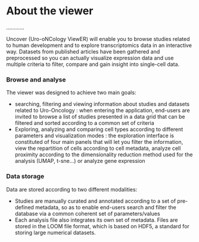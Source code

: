 #  About the viewer 


............

Uncover (Uro-oNCology ViewER)  will enable you to browse studies related to human development and to explore transcriptomics data in an interactive way. Datasets from published articles have been gathered and preprocessed so you can actually visualize expression data and use multiple criteria to filter, compare and gain insight into single-cell data. 

### Browse and analyse

The viewer was designed to achieve two main goals:
- searching, filtering and viewing information about studies and datasets related to Uro-Oncology : when entering the application, end-users are invited to browse a list of studies presented in a data grid that can be filtered and sorted according to a common set of criteria
- Exploring, analyzing and comparing cell types according to different parameters and visualization modes : the exploration interface is constituted of four main panels that will let you filter the information, view the repartition of cells according to cell metadata, analyze cell proximity according to the dimensionality reduction method used for the analysis (UMAP, t-sne...) or analyze gene expression 


### Data storage
Data are stored according to two different modalities:
- Studies are manually curated and annotated according to a set of pre-defined metadata, so as to enable end-users search and filter the database via a common coherent set of parameters/values
- Each analysis file also integrates its own set of metadata. Files are stored in the LOOM file format, which is based on HDF5, a standard for storing large numerical datasets.

